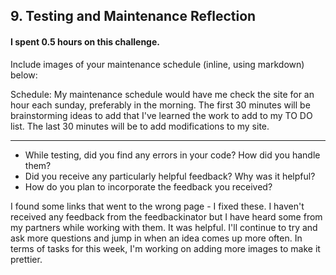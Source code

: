 ## 9. Testing and Maintenance Reflection

#### I spent 0.5 hours on this challenge.

Include images of your maintenance schedule (inline, using markdown) below:

Schedule: My maintenance schedule would have me check the site for an hour each sunday, preferably in the morning. The first 30 minutes will be brainstorming ideas to add that I've learned the work to add to my TO DO list. The last 30 minutes will be to add modifications to my site.

***
- While testing, did you find any errors in your code? How did you handle them?
- Did you receive any particularly helpful feedback? Why was it helpful?
- How do you plan to incorporate the feedback you received?

I found some links that went to the wrong page - I fixed these. I haven't received any feedback from the feedbackinator but I have heard some from my partners while working with them. It was helpful. I'll continue to try and ask more questions and jump in when an idea comes up more often. In terms of tasks for this week, I'm working on adding more images to make it prettier.